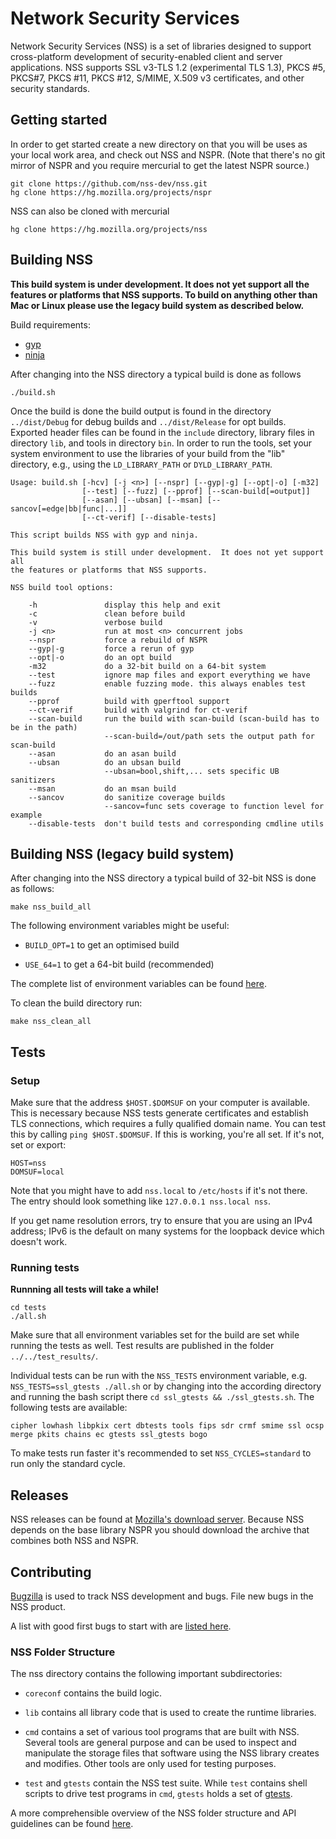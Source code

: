 # Network Security Services

Network Security Services (NSS) is a set of libraries designed to support
cross-platform development of security-enabled client and server
applications. NSS supports SSL v3-TLS 1.2 (experimental TLS 1.3), PKCS #5, PKCS#7,
PKCS #11, PKCS #12, S/MIME, X.509 v3 certificates, and other security
standards.

## Getting started

In order to get started create a new directory on that you will be uses as your
local work area, and check out NSS and NSPR. (Note that there's no git mirror of
NSPR and you require mercurial to get the latest NSPR source.)

    git clone https://github.com/nss-dev/nss.git
    hg clone https://hg.mozilla.org/projects/nspr

NSS can also be cloned with mercurial

    hg clone https://hg.mozilla.org/projects/nss

## Building NSS

**This build system is under development. It does not yet support all the
features or platforms that NSS supports. To build on anything other than Mac or
Linux please use the legacy build system as described below.**

Build requirements:

* [gyp](https://gyp.gsrc.io/)
* [ninja](https://ninja-build.org/)

After changing into the NSS directory a typical build is done as follows

    ./build.sh

Once the build is done the build output is found in the directory
`../dist/Debug` for debug builds and `../dist/Release` for opt builds.
Exported header files can be found in the `include` directory, library files in
directory `lib`, and tools in directory `bin`. In order to run the tools, set
your system environment to use the libraries of your build from the "lib"
directory, e.g., using the `LD_LIBRARY_PATH` or `DYLD_LIBRARY_PATH`.

    Usage: build.sh [-hcv] [-j <n>] [--nspr] [--gyp|-g] [--opt|-o] [-m32]
                    [--test] [--fuzz] [--pprof] [--scan-build[=output]]
                    [--asan] [--ubsan] [--msan] [--sancov[=edge|bb|func|...]]
                    [--ct-verif] [--disable-tests]

    This script builds NSS with gyp and ninja.

    This build system is still under development.  It does not yet support all
    the features or platforms that NSS supports.

    NSS build tool options:

        -h               display this help and exit
        -c               clean before build
        -v               verbose build
        -j <n>           run at most <n> concurrent jobs
        --nspr           force a rebuild of NSPR
        --gyp|-g         force a rerun of gyp
        --opt|-o         do an opt build
        -m32             do a 32-bit build on a 64-bit system
        --test           ignore map files and export everything we have
        --fuzz           enable fuzzing mode. this always enables test builds
        --pprof          build with gperftool support
        --ct-verif       build with valgrind for ct-verif
        --scan-build     run the build with scan-build (scan-build has to be in the path)
                         --scan-build=/out/path sets the output path for scan-build
        --asan           do an asan build
        --ubsan          do an ubsan build
                         --ubsan=bool,shift,... sets specific UB sanitizers
        --msan           do an msan build
        --sancov         do sanitize coverage builds
                         --sancov=func sets coverage to function level for example
        --disable-tests  don't build tests and corresponding cmdline utils

## Building NSS (legacy build system)

After changing into the NSS directory a typical build of 32-bit NSS is done as
follows:

    make nss_build_all

The following environment variables might be useful:

* `BUILD_OPT=1` to get an optimised build

* `USE_64=1` to get a 64-bit build (recommended)

The complete list of environment variables can be found
[here](https://developer.mozilla.org/en-US/docs/Mozilla/Projects/NSS/Reference/NSS_environment_variables).

To clean the build directory run:

    make nss_clean_all

## Tests

### Setup

Make sure that the address `$HOST.$DOMSUF` on your computer is available. This
is necessary because NSS tests generate certificates and establish TLS
connections, which requires a fully qualified domain name.
You can test this by
calling `ping $HOST.$DOMSUF`. If this is working, you're all set.  If it's not,
set or export:

    HOST=nss
    DOMSUF=local

Note that you might have to add `nss.local` to `/etc/hosts` if it's not
there. The entry should look something like `127.0.0.1 nss.local nss`.

If you get name resolution errors, try to ensure that you are using an IPv4
address; IPv6 is the default on many systems for the loopback device which
doesn't work.

### Running tests

**Runnning all tests will take a while!**

    cd tests
    ./all.sh

Make sure that all environment variables set for the build are set while running
the tests as well.  Test results are published in the folder
`../../test_results/`.

Individual tests can be run with the `NSS_TESTS` environment variable,
e.g. `NSS_TESTS=ssl_gtests ./all.sh` or by changing into the according directory
and running the bash script there `cd ssl_gtests && ./ssl_gtests.sh`.  The
following tests are available:

    cipher lowhash libpkix cert dbtests tools fips sdr crmf smime ssl ocsp merge pkits chains ec gtests ssl_gtests bogo

To make tests run faster it's recommended to set `NSS_CYCLES=standard` to run
only the standard cycle.

## Releases

NSS releases can be found at [Mozilla's download
server](https://ftp.mozilla.org/pub/security/nss/releases/). Because NSS depends
on the base library NSPR you should download the archive that combines both NSS
and NSPR.

## Contributing

[Bugzilla](https://bugzilla.mozilla.org/) is used to track NSS development and
bugs. File new bugs in the NSS product.

A list with good first bugs to start with are [listed
here](https://bugzilla.mozilla.org/buglist.cgi?keywords=good-first-bug%2C%20&keywords_type=allwords&list_id=13238861&resolution=---&query_format=advanced&product=NSS).

### NSS Folder Structure

The nss directory contains the following important subdirectories:

- `coreconf` contains the build logic.

- `lib` contains all library code that is used to create the runtime libraries.

- `cmd` contains a set of various tool programs that are built with NSS. Several
  tools are general purpose and can be used to inspect and manipulate the
  storage files that software using the NSS library creates and modifies. Other
  tools are only used for testing purposes.

- `test` and `gtests` contain the NSS test suite. While `test` contains shell
  scripts to drive test programs in `cmd`, `gtests` holds a set of
  [gtests](https://github.com/google/googletest).

A more comprehensible overview of the NSS folder structure and API guidelines
can be found
[here](https://developer.mozilla.org/en-US/docs/Mozilla/Projects/NSS/NSS_API_Guidelines).
